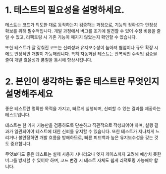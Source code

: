 # 1. 테스트의 필요성을 설명하세요.

테스트는 코드가 의도한 대로 동작하는지 검증하는 과정으로, 기능의 정확성과 안정성 확보를 위해 필수적입니다. 개발 과정에서 버그를 조기에 발견할 수 있어 수정 비용을 줄일 수 있고, 리팩토링 시 기존 기능이 깨지지 않았는지 확인할 수 있습니다.

또한 테스트가 잘 갖춰진 코드는 신뢰성과 유지보수성이 높아져 협업이나 규모 확장 시에도 안정적인 개발이 가능해집니다. 특히 자동화된 테스트는 반복적인 수작업 검증을 줄여 개발 효율성과 품질을 동시에 향상시킵니다.


# 2. 본인이 생각하는 좋은 테스트란 무엇인지 설명해주세요

좋은 테스트란 명확한 목적을 가지고, 빠르게 실행되며, 신뢰할 수 있는 결과를 제공하는 테스트입니다.

테스트는 한 가지 기능만을 검증하도록 단순하고 직관적으로 작성되어야 하며, 실행 결과가 일관되어야 테스트에 대한 신뢰를 유지할 수 있습니다. 또한 테스트가 지나치게 느리거나 불안정하면 개발 흐름을 방해하므로, 빠른 피드백과 높은 유지보수성을 갖는 것도 중요합니다.

무엇보다도 좋은 테스트는 실제 사용자 시나리오나 엣지 케이스까지 고려해 예상치 못한 버그를 방지할 수 있어야 하며, 코드 변경 시 테스트 자체도 쉽게 리팩토링 가능해야 합니다.

